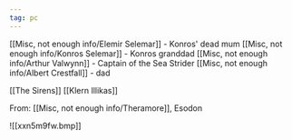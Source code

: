 ```yaml
---
tag: pc
---
```


[[Misc, not enough info/Elemir Selemar]] - Konros' dead mum
[[Misc, not enough info/Konros Selemar]] - Konros granddad
[[Misc, not enough info/Arthur Valwynn]] - Captain of the Sea Strider
[[Misc, not enough info/Albert Crestfall]] - dad

[[The Sirens]]
[[Klern Illikas]]

From: [[Misc, not enough info/Theramore]], Esodon

![[xxn5m9fw.bmp]]